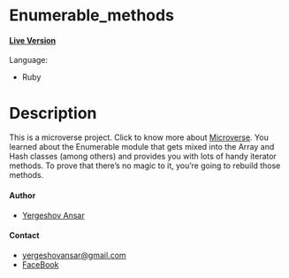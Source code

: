 # Enumerable_methods

#### [Live Version](https://repl.it/@ansaryergesh/enumerablemethods)

Language: 
* Ruby

# Description
This is a microverse project. Click to know more about [Microverse](https://www.microverse.org/).
You learned about the Enumerable module that gets mixed into the Array and Hash classes (among others) and provides you with lots of handy iterator methods. To prove that there’s no magic to it, you’re going to rebuild those methods.

#### Author
* [Yergeshov Ansar](https://github.com/ansaryergesh)

#### Contact
* yergeshovansar@gmail.com
* [FaceBook](https://facebook.com/ansar.yergeshov)
